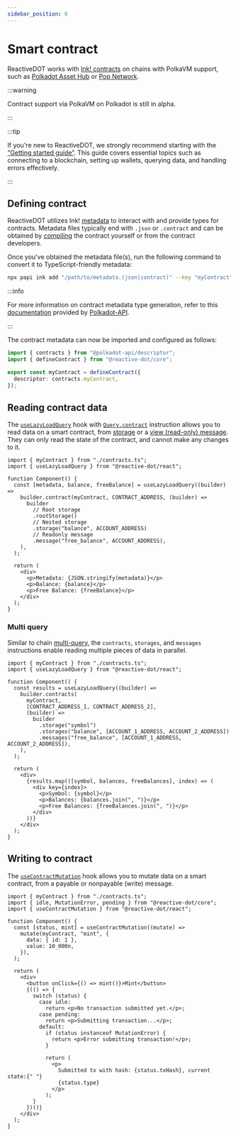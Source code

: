```yaml
---
sidebar_position: 6
---
```


# Smart contract

ReactiveDOT works with [Ink! contracts](https://use.ink) on chains with PolkaVM support, such as [Polkadot Asset Hub](https://polkadot.com/platform/hub) or [Pop Network](https://pop.r0gue.io/network).

:::warning

Contract support via PolkaVM on Polkadot is still in alpha.

:::

:::tip

If you're new to ReactiveDOT, we strongly recommend starting with the [“Getting started guide”](/react/category/getting-started). This guide covers essential topics such as connecting to a blockchain, setting up wallets, querying data, and handling errors effectively.

:::

## Defining contract

ReactiveDOT utilizes Ink! [metadata](https://use.ink/docs/v6/basics/metadata/ink) to interact with and provide types for contracts. Metadata files typically end with `.json` or `.contract` and can be obtained by [compiling](https://use.ink/docs/v6/getting-started/building-your-contract) the contract yourself or from the contract developers.

Once you've obtained the metadata file(s), run the following command to convert it to TypeScript-friendly metadata:

```bash
npx papi ink add "/path/to/metadata.(json|contract)" --key "myContract"
```

:::info

For more information on contract metadata type generation, refer to this [documentation](https://papi.how/ink#codegen) provided by [Polkadot-API](https://papi.how).

:::

The contract metadata can now be imported and configured as follows:

```ts title="contracts.ts"
import { contracts } from "@polkadot-api/descriptor";
import { defineContract } from "@reactive-dot/core";

export const myContract = defineContract({
  descriptor: contracts.myContract,
});
```

## Reading contract data

The [`useLazyLoadQuery`](/api/react/function/useLazyLoadQuery) hook with [`Query.contract`](/api/core/class/Query#contract) instruction allows you to read data on a smart contract, from [storage](https://use.ink/docs/v6/basics/storing-values) or a [view (read-only) message](https://use.ink/docs/v6/basics/reading-values#contract-functions). They can only read the state of the contract, and cannot make any changes to it.

```tsx title="Component.tsx"
import { myContract } from "./contracts.ts";
import { useLazyLoadQuery } from "@reactive-dot/react";

function Component() {
  const [metadata, balance, freeBalance] = useLazyLoadQuery((builder) =>
    builder.contract(myContract, CONTRACT_ADDRESS, (builder) =>
      builder
        // Root storage
        .rootStorage()
        // Nested storage
        .storage("balance", ACCOUNT_ADDRESS)
        // Readonly message
        .message("free_balance", ACCOUNT_ADDRESS),
    ),
  );

  return (
    <div>
      <p>Metadata: {JSON.stringify(metadata)}</p>
      <p>Balance: {balance}</p>
      <p>Free Balance: {freeBalance}</p>
    </div>
  );
}
```

### Multi query

Similar to chain [multi-query](/react/getting-started/query#fetching-multiple-data), the `contracts`, `storages`, and `messages` instructions enable reading multiple pieces of data in parallel.

```tsx title="MultiQueryComponent.tsx"
import { myContract } from "./contracts.ts";
import { useLazyLoadQuery } from "@reactive-dot/react";

function Component() {
  const results = useLazyLoadQuery((builder) =>
    builder.contracts(
      myContract,
      [CONTRACT_ADDRESS_1, CONTRACT_ADDRESS_2],
      (builder) =>
        builder
          .storage("symbol")
          .storages("balance", [ACCOUNT_1_ADDRESS, ACCOUNT_2_ADDRESS])
          .messages("free_balance", [ACCOUNT_1_ADDRESS, ACCOUNT_2_ADDRESS]),
    ),
  );

  return (
    <div>
      {results.map(([symbol, balances, freeBalances], index) => (
        <div key={index}>
          <p>Symbol: {symbol}</p>
          <p>Balances: {balances.join(", ")}</p>
          <p>Free Balances: {freeBalances.join(", ")}</p>
        </div>
      ))}
    </div>
  );
}
```

## Writing to contract

The [`useContractMutation`](/api/react/function/useContractMutation) hook allows you to mutate data on a smart contract, from a payable or nonpayable (write) message.

```tsx title="WriteComponent.tsx"
import { myContract } from "./contracts.ts";
import { idle, MutationError, pending } from "@reactive-dot/core";
import { useContractMutation } from "@reactive-dot/react";

function Component() {
  const [status, mint] = useContractMutation((mutate) =>
    mutate(myContract, "mint", {
      data: { id: 1 },
      value: 10_000n,
    }),
  );

  return (
    <div>
      <button onClick={() => mint()}>Mint</button>
      {(() => {
        switch (status) {
          case idle:
            return <p>No transaction submitted yet.</p>;
          case pending:
            return <p>Submitting transaction...</p>;
          default:
            if (status instanceof MutationError) {
              return <p>Error submitting transaction!</p>;
            }

            return (
              <p>
                Submitted tx with hash: {status.txHash}, current state:{" "}
                {status.type}
              </p>
            );
        }
      })()}
    </div>
  );
}
```
